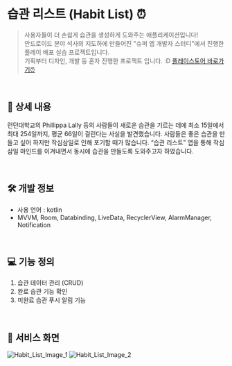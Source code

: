 # 습관 리스트 (Habit List) ⏰

> 사용자들이 더 손쉽게 습관을 생성하게 도와주는 애플리케이션입니다! </br>
> 안드로이드 분야 석사의 지도하에 만들어진 "슈퍼 앱 개발자 스터디"에서 진행한 플레이 배포 실습 프로젝트입니다. </br>
> 기획부터 디자인, 개발 등 혼자 진행한 프로젝트 입니다. :D
> [플레이스토어 바로가기⏰](https://play.google.com/store/apps/details?id=com.making.making_a_habit)


</br>

## 📖 상세 내용

런던대학교의 Phillippa Lally 등의 사람들이 새로운 습관을 기르는 데에 최소 15일에서 최대 254일까지, 평균 66일이 걸린다는 사실을 발견했습니다. 사람들은 좋은 습관을 만들고 싶어 하지만 작심삼일로 인해 포기할 때가 많습니다. “습관 리스트” 앱을 통해 작심삼일 마인드를 이겨내면서 동시에 습관을 만들도록 도와주고자 하였습니다.

</br>

## 🛠️ 개발 정보
- 사용 언어 : kotlin
- MVVM, Room, Databinding, LiveData, RecyclerView, AlarmManager, Notification

</br>

## 💻 기능 정의
1. 습관 데이터 관리 (CRUD)
2. 완료 습관 기능 확인
3. 미완료 습관 푸시 알림 기능

</br>

## 👀 서비스 화면
![Habit_List_Image_1](https://github.com/YouHyein-hi/making_a_habit/assets/88173418/7a7175b1-b82e-467e-bc02-c1dd84e1fb69)
![Habit_List_Image_2](https://github.com/YouHyein-hi/making_a_habit/assets/88173418/2f7fcbaa-b805-4dc1-80fc-fb613a10e8ea)
